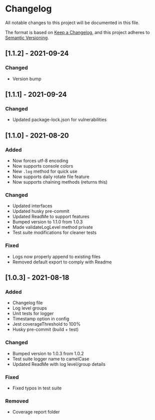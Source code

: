 # Changelog
All notable changes to this project will be documented in this file.

The format is based on [Keep a Changelog](https://keepachangelog.com/en/1.0.0/),
and this project adheres to [Semantic Versioning](https://semver.org/spec/v2.0.0.html).

## [1.1.2] - 2021-09-24
### Changed
- Version bump

## [1.1.1] - 2021-09-24
### Changed
- Updated package-lock.json for vulnerabilities

## [1.1.0] - 2021-08-20
### Added
- Now forces utf-8 encoding
- Now supports console colors
- New `.log` method for quick use
- Now supports daily rotate file feature
- Now supports chaining methods (returns this)

### Changed
- Updated interfaces
- Updated husky pre-commit
- Updated ReadMe to support features
- Bumped version to 1.1.0 from 1.0.3
- Made validateLogLevel method private
- Test suite modifications for cleaner tests

### Fixed
- Logs now properly append to existing files
- Removed default export to comply with Readme

## [1.0.3] - 2021-08-18
### Added
- Changelog file
- Log level groups
- Unit tests for logger
- Timestamp option in config
- Jest coverageThreshold to 100%
- Husky pre-commit (build + test)

### Changed
- Bumped version to 1.0.3 from 1.0.2
- Test suite logger name to camelCase
- Updated ReadMe with log level/group details

### Fixed
- Fixed typos in test suite

### Removed
- Coverage report folder
